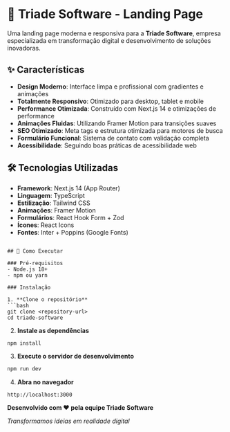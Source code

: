 # 🚀 Triade Software - Landing Page

Uma landing page moderna e responsiva para a **Triade Software**, empresa especializada em transformação digital e desenvolvimento de soluções inovadoras.

## ✨ Características

- **Design Moderno**: Interface limpa e profissional com gradientes e animações
- **Totalmente Responsivo**: Otimizado para desktop, tablet e mobile
- **Performance Otimizada**: Construído com Next.js 14 e otimizações de performance
- **Animações Fluidas**: Utilizando Framer Motion para transições suaves
- **SEO Otimizado**: Meta tags e estrutura otimizada para motores de busca
- **Formulário Funcional**: Sistema de contato com validação completa
- **Acessibilidade**: Seguindo boas práticas de acessibilidade web

## 🛠️ Tecnologias Utilizadas

- **Framework**: Next.js 14 (App Router)
- **Linguagem**: TypeScript
- **Estilização**: Tailwind CSS
- **Animações**: Framer Motion
- **Formulários**: React Hook Form + Zod
- **Ícones**: React Icons
- **Fontes**: Inter + Poppins (Google Fonts)

```

## 🚀 Como Executar

### Pré-requisitos
- Node.js 18+ 
- npm ou yarn

### Instalação

1. **Clone o repositório**
```bash
git clone <repository-url>
cd triade-software
```

2. **Instale as dependências**
```bash
npm install
```

3. **Execute o servidor de desenvolvimento**
```bash
npm run dev
```

4. **Abra no navegador**
```
http://localhost:3000
```



**Desenvolvido com ❤️ pela equipe Triade Software**

*Transformamos ideias em realidade digital* 